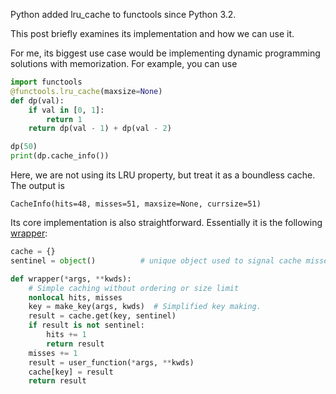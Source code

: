 Python added lru_cache to functools since Python 3.2.

This post briefly examines its implementation and how we can use it.

For me, its biggest use case would be implementing dynamic programming solutions with memorization. For example, you can use

```python
import functools
@functools.lru_cache(maxsize=None)
def dp(val):
    if val in [0, 1]:
        return 1
    return dp(val - 1) + dp(val - 2)

dp(50)
print(dp.cache_info())
```

Here, we are not using its LRU property, but treat it as a boundless cache. The output is
```
CacheInfo(hits=48, misses=51, maxsize=None, currsize=51)
```

Its core implementation is also straightforward. Essentially it is the following [wrapper](https://github.com/python/cpython/blob/78c7183f470b60a39ac2dd0ad1a94d49d1e0b062/Lib/functools.py#L786):

```python
cache = {}
sentinel = object()          # unique object used to signal cache misses

def wrapper(*args, **kwds):
    # Simple caching without ordering or size limit
    nonlocal hits, misses
    key = make_key(args, kwds)  # Simplified key making.
    result = cache.get(key, sentinel)
    if result is not sentinel:
        hits += 1
        return result
    misses += 1
    result = user_function(*args, **kwds)
    cache[key] = result
    return result
```